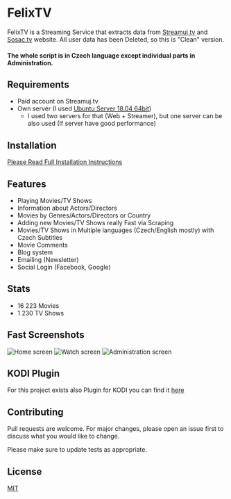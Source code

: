 # FelixTV

FelixTV is a Streaming Service that extracts data from [Streamuj.tv](http://streamuj.tv/) and [Sosac.tv](http://sosac.tv/) website.
All user data has been Deleted, so this is "Clean" version.
#### The whole script is in Czech language except individual parts in Administration.
## Requirements

- Paid account on Streamuj.tv
- Own server (I used [Ubuntu Server 18.04 64bit](http://releases.ubuntu.com/18.04/))
   - I used two servers for that (Web + Streamer), but one server can be also used (If server have good performance)

## Installation

[Please Read Full Installation Instructions](https://github.com/zgruza/FelixTV/blob/master/Installantion.md)

## Features
  - Playing Movies/TV Shows 
  - Information about Actors/Directors
  - Movies by Genres/Actors/Directors or Country
  - Adding new Movies/TV Shows really Fast via Scraping
  - Movies/TV Shows in Multiple languages (Czech/English mostly) with Czech Subtitles
  - Movie Comments
  - Blog system
  - Emailing (Newsletter)
  - Social Login (Facebook, Google)
  
## Stats
  - 16 223 Movies
  - 1 230 TV Shows

## Fast Screenshots
![Home screen](https://github.com/zgruza/FelixTV/blob/master/ScreenShots/Home.png?raw=true)
![Watch screen](https://github.com/zgruza/FelixTV/blob/master/ScreenShots/Watch_Screen.png?raw=true)
![Administration screen](https://github.com/zgruza/FelixTV/blob/master/ScreenShots/Admin.png?raw=true)

## KODI Plugin
For this project exists also Plugin for KODI you can find it [here](https://github.com/Saros72/plugin.video.felixtv)

## Contributing
Pull requests are welcome. For major changes, please open an issue first to discuss what you would like to change.

Please make sure to update tests as appropriate.

## License
[MIT](https://choosealicense.com/licenses/mit/)
